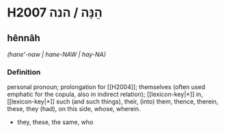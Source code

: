 # H2007 הֵנָּה / הנה

## hênnâh

_(hane'-naw | hane-NAW | hay-NA)_

### Definition

personal pronoun; prolongation for [[H2004]]; themselves (often used emphatic for the copula, also in indirect relation); [[lexicon-key|×]] in, [[lexicon-key|×]] such (and such things), their, (into) them, thence, therein, these, they (had), on this side, whose, wherein.

- they, these, the same, who
